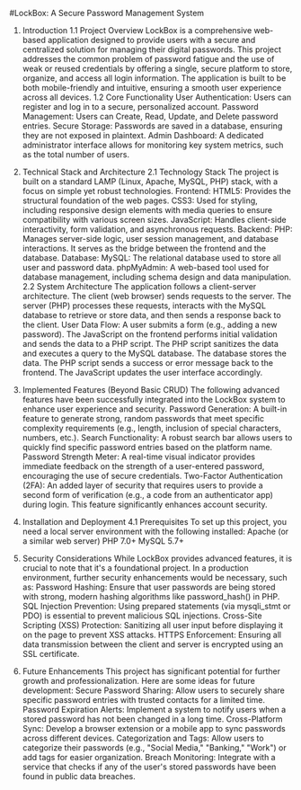 #LockBox: A Secure Password Management System
1. Introduction
1.1 Project Overview
LockBox is a comprehensive web-based application designed to provide users with a secure and centralized solution for managing their digital passwords. This project addresses the common problem of password fatigue and the use of weak or reused credentials by offering a single, secure platform to store, organize, and access all login information. The application is built to be both mobile-friendly and intuitive, ensuring a smooth user experience across all devices.
1.2 Core Functionality
User Authentication: Users can register and log in to a secure, personalized account.
Password Management: Users can Create, Read, Update, and Delete password entries.
Secure Storage: Passwords are saved in a database, ensuring they are not exposed in plaintext.
Admin Dashboard: A dedicated administrator interface allows for monitoring key system metrics, such as the total number of users.

2. Technical Stack and Architecture
2.1 Technology Stack
The project is built on a standard LAMP (Linux, Apache, MySQL, PHP) stack, with a focus on simple yet robust technologies.
Frontend:
HTML5: Provides the structural foundation of the web pages.
CSS3: Used for styling, including responsive design elements with media queries to ensure compatibility with various screen sizes.
JavaScript: Handles client-side interactivity, form validation, and asynchronous requests.
Backend:
PHP: Manages server-side logic, user session management, and database interactions. It serves as the bridge between the frontend and the database.
Database:
MySQL: The relational database used to store all user and password data.
phpMyAdmin: A web-based tool used for database management, including schema design and data manipulation.
2.2 System Architecture
The application follows a client-server architecture.
The client (web browser) sends requests to the server.
The server (PHP) processes these requests, interacts with the MySQL database to retrieve or store data, and then sends a response back to the client.
User Data Flow:
A user submits a form (e.g., adding a new password).
The JavaScript on the frontend performs initial validation and sends the data to a PHP script.
The PHP script sanitizes the data and executes a query to the MySQL database.
The database stores the data.
The PHP script sends a success or error message back to the frontend.
The JavaScript updates the user interface accordingly.

3. Implemented Features (Beyond Basic CRUD)
The following advanced features have been successfully integrated into the LockBox system to enhance user experience and security.
Password Generation: A built-in feature to generate strong, random passwords that meet specific complexity requirements (e.g., length, inclusion of special characters, numbers, etc.).
Search Functionality: A robust search bar allows users to quickly find specific password entries based on the platform name.
Password Strength Meter: A real-time visual indicator provides immediate feedback on the strength of a user-entered password, encouraging the use of secure credentials.
Two-Factor Authentication (2FA): An added layer of security that requires users to provide a second form of verification (e.g., a code from an authenticator app) during login. This feature significantly enhances account security.

4. Installation and Deployment
4.1 Prerequisites
To set up this project, you need a local server environment with the following installed:
Apache (or a similar web server)
PHP 7.0+
MySQL 5.7+

5. Security Considerations
While LockBox provides advanced features, it is crucial to note that it's a foundational project. In a production environment, further security enhancements would be necessary, such as:
Password Hashing: Ensure that user passwords are being stored with strong, modern hashing algorithms like password_hash() in PHP.
SQL Injection Prevention: Using prepared statements (via mysqli_stmt or PDO) is essential to prevent malicious SQL injections.
Cross-Site Scripting (XSS) Protection: Sanitizing all user input before displaying it on the page to prevent XSS attacks.
HTTPS Enforcement: Ensuring all data transmission between the client and server is encrypted using an SSL certificate.

6. Future Enhancements
This project has significant potential for further growth and professionalization. Here are some ideas for future development:
Secure Password Sharing: Allow users to securely share specific password entries with trusted contacts for a limited time.
Password Expiration Alerts: Implement a system to notify users when a stored password has not been changed in a long time.
Cross-Platform Sync: Develop a browser extension or a mobile app to sync passwords across different devices.
Categorization and Tags: Allow users to categorize their passwords (e.g., "Social Media," "Banking," "Work") or add tags for easier organization.
Breach Monitoring: Integrate with a service that checks if any of the user's stored passwords have been found in public data breaches.

